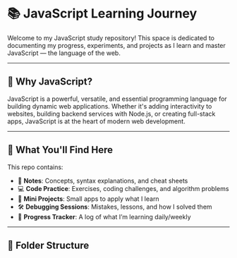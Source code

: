 # 📚 JavaScript Learning Journey

Welcome to my JavaScript study repository! This space is dedicated to documenting my progress, experiments, and projects as I learn and master JavaScript — the language of the web.

---

## 🧠 Why JavaScript?

JavaScript is a powerful, versatile, and essential programming language for building dynamic web applications. Whether it's adding interactivity to websites, building backend services with Node.js, or creating full-stack apps, JavaScript is at the heart of modern web development.

---

## 🚀 What You'll Find Here

This repo contains:

- 📖 **Notes**: Concepts, syntax explanations, and cheat sheets
- 💻 **Code Practice**: Exercises, coding challenges, and algorithm problems
- 🧪 **Mini Projects**: Small apps to apply what I learn
- 🛠️ **Debugging Sessions**: Mistakes, lessons, and how I solved them
- 📅 **Progress Tracker**: A log of what I’m learning daily/weekly

---

## 📂 Folder Structure

